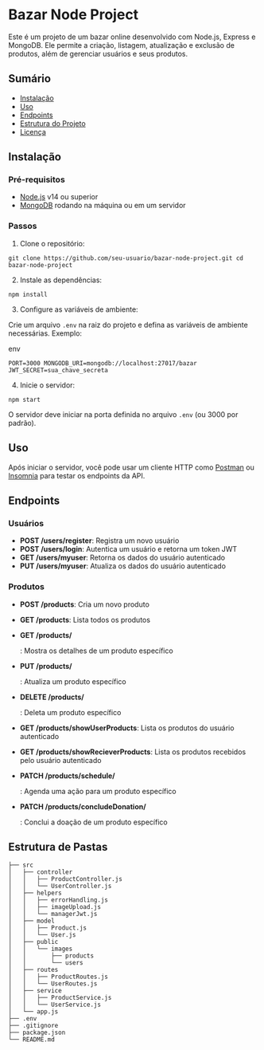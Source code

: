 # Bazar Node Project

Este é um projeto de um bazar online desenvolvido com Node.js, Express e MongoDB. Ele permite a criação, listagem, atualização e exclusão de produtos, além de gerenciar usuários e seus produtos.

## Sumário

- [Instalação](#instala%C3%A7%C3%A3o)
- [Uso](#uso)
- [Endpoints](#endpoints)
- [Estrutura do Projeto](#estrutura-do-projeto)
- [Licença](#licen%C3%A7a)

## Instalação

### Pré-requisitos

- [Node.js](https://nodejs.org/) v14 ou superior
- [MongoDB](https://www.mongodb.com/) rodando na máquina ou em um servidor

### Passos

1.  Clone o repositório:

`git clone https://github.com/seu-usuario/bazar-node-project.git
cd bazar-node-project`

2.  Instale as dependências:

`npm install`

3.  Configure as variáveis de ambiente:

Crie um arquivo `.env` na raiz do projeto e defina as variáveis de ambiente necessárias. Exemplo:

env

`PORT=3000
MONGODB_URI=mongodb://localhost:27017/bazar
JWT_SECRET=sua_chave_secreta`

4.  Inicie o servidor:

`npm start`

O servidor deve iniciar na porta definida no arquivo `.env` (ou 3000 por padrão).

## Uso

Após iniciar o servidor, você pode usar um cliente HTTP como [Postman](https://www.postman.com/) ou [Insomnia](https://insomnia.rest/) para testar os endpoints da API.

## Endpoints

### Usuários

- **POST /users/register**: Registra um novo usuário
- **POST /users/login**: Autentica um usuário e retorna um token JWT
- **GET /users/myuser**: Retorna os dados do usuário autenticado
- **PUT /users/myuser**: Atualiza os dados do usuário autenticado

### Produtos

- **POST /products**: Cria um novo produto
- **GET /products**: Lista todos os produtos
- **GET /products/**

  : Mostra os detalhes de um produto específico

- **PUT /products/**

  : Atualiza um produto específico

- **DELETE /products/**

  : Deleta um produto específico

- **GET /products/showUserProducts**: Lista os produtos do usuário autenticado
- **GET /products/showRecieverProducts**: Lista os produtos recebidos pelo usuário autenticado
- **PATCH /products/schedule/**

  : Agenda uma ação para um produto específico

- **PATCH /products/concludeDonation/**

  : Conclui a doação de um produto específico

## Estrutura de Pastas

```plaintext
├── src
│   ├── controller
│   │   ├── ProductController.js
│   │   └── UserController.js
│   ├── helpers
│   │   ├── errorHandling.js
│   │   ├── imageUpload.js
│   │   └── managerJwt.js
│   ├── model
│   │   ├── Product.js
│   │   └── User.js
│   ├── public
│   │   └── images
│   │       ├── products
│   │       └── users
│   ├── routes
│   │   ├── ProductRoutes.js
│   │   └── UserRoutes.js
│   ├── service
│   │   ├── ProductService.js
│   │   └── UserService.js
│   └── app.js
├── .env
├── .gitignore
├── package.json
└── README.md

```
